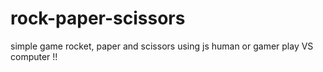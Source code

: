# rock-paper-scissors
simple game rocket, paper and scissors using js human or gamer play VS computer !! 

